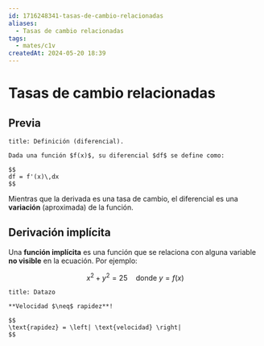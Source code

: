 ```yaml
---
id: 1716248341-tasas-de-cambio-relacionadas
aliases:
  - Tasas de cambio relacionadas
tags:
  - mates/c1v
createdAt: 2024-05-20 18:39
---
```


# Tasas de cambio relacionadas

## Previa

```ad-definition
title: Definición (diferencial).

Dada una función $f(x)$, su diferencial $df$ se define como:

$$
df = f'(x)\,dx
$$

```

Mientras que la derivada es una tasa de cambio, el diferencial es una **variación** (aproximada) de la función.

## Derivación implícita

Una **función implícita** es una función que se relaciona con alguna variable **no visible** en la ecuación. Por ejemplo:

$$
x^{2} + y^{2} = 25 \quad \text{donde $y = f(x)$}
$$

```ad-important
title: Datazo

**Velocidad $\neq$ rapidez**!

$$
\text{rapidez} = \left| \text{velocidad} \right|
$$

```
